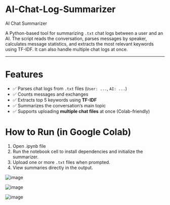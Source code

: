 # AI-Chat-Log-Summarizer
AI Chat Summarizer

A Python-based tool for summarizing `.txt` chat logs between a user and an AI. The script reads the conversation, parses messages by speaker, calculates message statistics, and extracts the most relevant keywords using TF-IDF. It can also handle multiple chat logs at once.

---

# Features

- ✅ Parses chat logs from `.txt` files (`User: ...`, `AI: ...`)
- ✅ Counts messages and exchanges
- ✅ Extracts top 5 keywords using **TF-IDF**
- ✅ Summarizes the conversation’s main topic
- ✅ Supports uploading **multiple chat files** at once (Colab-friendly)

 # How to Run (in Google Colab)

1. Open .ipynb file 
4. Run the notebook cell to install dependencies and initialize the summarizer.
5. Upload one or more `.txt` files when prompted.
6. View summaries directly in the output.

![image](https://github.com/user-attachments/assets/1172ee54-c4a2-48ea-bffd-835f3d9f4bcd)

![image](https://github.com/user-attachments/assets/f2c76a97-2fbd-42ac-aacd-eb25d5b3f951)

![image](https://github.com/user-attachments/assets/3fb16665-2d8c-478c-bb1e-a5874d80185b)

